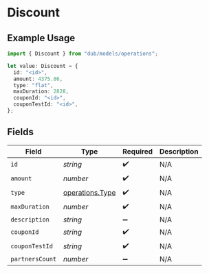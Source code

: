 # Discount

## Example Usage

```typescript
import { Discount } from "dub/models/operations";

let value: Discount = {
  id: "<id>",
  amount: 4375.86,
  type: "flat",
  maxDuration: 2828,
  couponId: "<id>",
  couponTestId: "<id>",
};
```

## Fields

| Field                                              | Type                                               | Required                                           | Description                                        |
| -------------------------------------------------- | -------------------------------------------------- | -------------------------------------------------- | -------------------------------------------------- |
| `id`                                               | *string*                                           | :heavy_check_mark:                                 | N/A                                                |
| `amount`                                           | *number*                                           | :heavy_check_mark:                                 | N/A                                                |
| `type`                                             | [operations.Type](../../models/operations/type.md) | :heavy_check_mark:                                 | N/A                                                |
| `maxDuration`                                      | *number*                                           | :heavy_check_mark:                                 | N/A                                                |
| `description`                                      | *string*                                           | :heavy_minus_sign:                                 | N/A                                                |
| `couponId`                                         | *string*                                           | :heavy_check_mark:                                 | N/A                                                |
| `couponTestId`                                     | *string*                                           | :heavy_check_mark:                                 | N/A                                                |
| `partnersCount`                                    | *number*                                           | :heavy_minus_sign:                                 | N/A                                                |